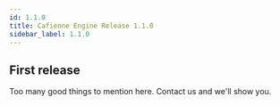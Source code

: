 ```yaml
---
id: 1.1.0
title: Cafienne Engine Release 1.1.0
sidebar_label: 1.1.0
---
```


## First release
Too many good things to mention here. Contact us and we'll show you.